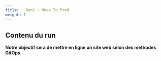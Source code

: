 ```yaml
---
title:   Run1 - Move To Prod
weight: 1
---
```


## Contenu du run

**Notre objectif sera de mettre en ligne un site web selon des méthodes GitOps.**